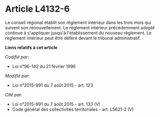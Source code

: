 # Article L4132-6

Le conseil régional établit son règlement intérieur dans les trois mois qui suivent son renouvellement. Le règlement
intérieur précédemment adopté continue à s'appliquer jusqu'à l'établissement du nouveau règlement. Le règlement intérieur
peut être déféré devant le tribunal administratif.

**Liens relatifs à cet article**

_Codifié par_:

  - Loi n°96-142 du 21 février 1996

_Modifié par_:

  - Loi n°2015-991 du 7 août 2015 - art. 123

_Cité par_:

  - Loi n°2015-991 du 7 août 2015 - art. 133 (V)
  - Code général des collectivités territoriales - art. L5621-2 (V)
